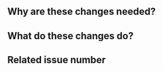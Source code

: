 <!--
Thank you for your contribution!

Please review https://github.com/ray-project/ray/blob/master/CONTRIBUTING.rst before opening a pull request.
-->

## Why are these changes needed?

<!-- Please give a short summary of the problem these changes address. -->

## What do these changes do?

<!-- Please give a short brief about these changes. -->

## Related issue number

<!-- Are there any issues opened that will be resolved by merging this change? -->
